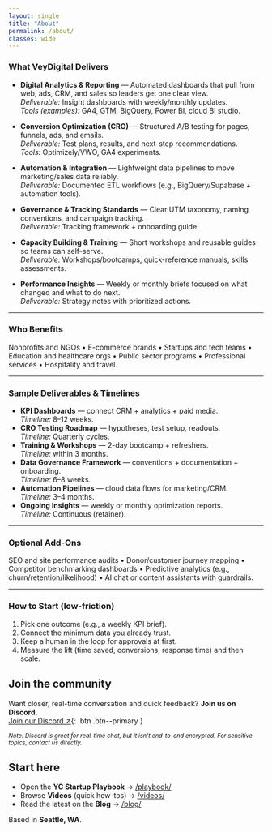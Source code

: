 ```yaml
---
layout: single
title: "About"
permalink: /about/
classes: wide
---
```

### What VeyDigital Delivers
- **Digital Analytics & Reporting** — Automated dashboards that pull from web, ads, CRM, and sales so leaders get one clear view.  
  *Deliverable:* Insight dashboards with weekly/monthly updates.  
  *Tools (examples):* GA4, GTM, BigQuery, Power BI, cloud BI studio.

- **Conversion Optimization (CRO)** — Structured A/B testing for pages, funnels, ads, and emails.  
  *Deliverable:* Test plans, results, and next-step recommendations.  
  *Tools:* Optimizely/VWO, GA4 experiments.

- **Automation & Integration** — Lightweight data pipelines to move marketing/sales data reliably.  
  *Deliverable:* Documented ETL workflows (e.g., BigQuery/Supabase + automation tools).

- **Governance & Tracking Standards** — Clear UTM taxonomy, naming conventions, and campaign tracking.  
  *Deliverable:* Tracking framework + onboarding guide.

- **Capacity Building & Training** — Short workshops and reusable guides so teams can self-serve.  
  *Deliverable:* Workshops/bootcamps, quick-reference manuals, skills assessments.

- **Performance Insights** — Weekly or monthly briefs focused on what changed and what to do next.  
  *Deliverable:* Strategy notes with prioritized actions.

---

### Who Benefits
Nonprofits and NGOs • E-commerce brands • Startups and tech teams • Education and healthcare orgs • Public sector programs • Professional services • Hospitality and travel.

---

### Sample Deliverables & Timelines
- **KPI Dashboards** — connect CRM + analytics + paid media.  
  *Timeline:* 8–12 weeks.
- **CRO Testing Roadmap** — hypotheses, test setup, readouts.  
  *Timeline:* Quarterly cycles.
- **Training & Workshops** — 2-day bootcamp + refreshers.  
  *Timeline:* within 3 months.
- **Data Governance Framework** — conventions + documentation + onboarding.  
  *Timeline:* 6–8 weeks.
- **Automation Pipelines** — cloud data flows for marketing/CRM.  
  *Timeline:* 3–4 months.
- **Ongoing Insights** — weekly or monthly optimization reports.  
  *Timeline:* Continuous (retainer).

---

### Optional Add-Ons
SEO and site performance audits • Donor/customer journey mapping • Competitor benchmarking dashboards • Predictive analytics (e.g., churn/retention/likelihood) • AI chat or content assistants with guardrails.

---

### How to Start (low-friction)
1) Pick one outcome (e.g., a weekly KPI brief).  
2) Connect the minimum data you already trust.  
3) Keep a human in the loop for approvals at first.  
4) Measure the lift (time saved, conversions, response time) and then scale.

## Join the community
Want closer, real-time conversation and quick feedback? **Join us on Discord.**  
[Join our Discord ↗](https://discord.gg/yourInviteCode){: .btn .btn--primary }

<small>*Note: Discord is great for real-time chat, but it isn’t end-to-end encrypted. For sensitive topics, contact us directly.*</small>

## Start here
- Open the **YC Startup Playbook** → [/playbook/](/playbook/)
- Browse **Videos** (quick how-tos) → [/videos/](/videos/)
- Read the latest on the **Blog** → [/blog/](/blog/)

Based in **Seattle, WA**.
